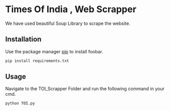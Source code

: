 # Times Of India , Web Scrapper

We have used beautiful Soup Library to scrape the website.

## Installation

Use the package manager [pip](https://pip.pypa.io/en/stable/) to install foobar.

```bash
pip install requirements.txt
```

## Usage

Navigate to the TOI_Scrapper Folder and run the following command in your cmd.

```bash
python TOI.py
```
